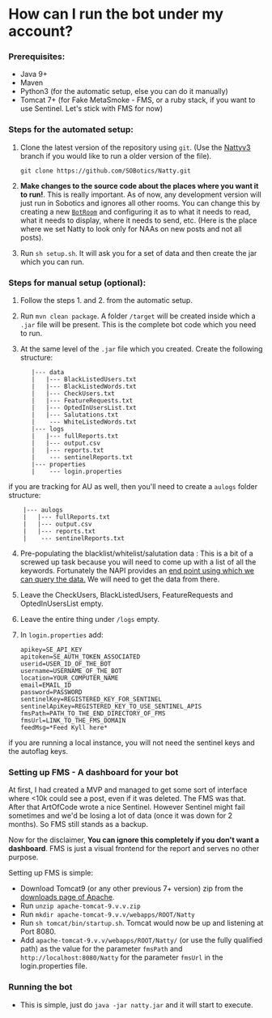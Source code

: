 # How can I run the bot under my account?

### Prerequisites: 

 - Java 9+ 
 - Maven 
 - Python3 (for the automatic setup, else you can do it manually)
 - Tomcat 7+ (for Fake MetaSmoke - FMS,  or a ruby stack, if you want to use Sentinel. Let's stick with FMS for now)

### Steps for the automated setup: 

 1. Clone the latest version of the repository using `git`. (Use the [Nattyv3](https://github.com/SOBotics/Natty/tree/v3) branch if you would like to run a older version of the file). 

        git clone https://github.com/SOBotics/Natty.git
 2. **Make changes to the source code about the places where you want it to run!**. This is really important. As of now, any development version will just run in Sobotics and ignores all other rooms. You can change this by creating a new [`BotRoom`](https://github.com/SOBotics/Natty/blob/master/src/main/java/in/bhargavrao/stackoverflow/natty/roomdata/BotRoom.java) and configuring it as to what it needs to read, what it needs to display, where it needs to send, etc. (Here is the place where we set Natty to look only for NAAs on new posts and not all posts). 
 3.  Run `sh setup.sh`. It will ask you for a set of data and then create the jar which you can run. 

### Steps for manual setup (optional): 

 1. Follow the steps 1. and 2. from the automatic setup.
 2. Run `mvn clean package`. A folder `/target` will be created inside which a `.jar` file will be present. This is the complete bot code which you need to run.
 3.  At the same level of the `.jar` file which you created. Create the following structure: 


            |--- data
            |   |--- BlackListedUsers.txt
            |   |--- BlackListedWords.txt
            |   |--- CheckUsers.txt
            |   |--- FeatureRequests.txt
            |   |--- OptedInUsersList.txt
            |   |--- Salutations.txt
            |    --- WhiteListedWords.txt
            |--- logs
            |   |--- fullReports.txt
            |   |--- output.csv
            |   |--- reports.txt
            |    --- sentinelReports.txt
            |--- properties
            |    --- login.properties


   if you are tracking for AU as well, then you'll need to create a `aulogs` folder structure:


        |--- aulogs
        |   |--- fullReports.txt
        |   |--- output.csv
        |   |--- reports.txt
        |    --- sentinelReports.txt

 4. Pre-populating the blacklist/whitelist/salutation data : This is a bit of a screwed up task because you will need to come up with a list of all the keywords. Fortunately the NAPI provides an [end point using which we can query the data.][1] We will need to get the data from there. 
 5. Leave the CheckUsers, BlackListedUsers, FeatureRequests and OptedInUsersList empty. 
 6. Leave the entire thing under `/logs` empty.
 7. In `login.properties` add: 

        apikey=SE_API_KEY
        apitoken=SE_AUTH_TOKEN_ASSOCIATED
        userid=USER_ID_OF_THE_BOT
        username=USERNAME_OF_THE_BOT
        location=YOUR_COMPUTER_NAME
        email=EMAIL_ID
        password=PASSWORD
        sentinelKey=REGISTERED_KEY_FOR_SENTINEL
        sentinelApiKey=REGISTERED_KEY_TO_USE_SENTINEL_APIS
        fmsPath=PATH_TO_THE_END_DIRECTORY_OF_FMS
        fmsUrl=LINK_TO_THE_FMS_DOMAIN
        feedMsg=*Feed Kyll here*

  if you are running a local instance, you will not need the sentinel keys and the autoflag keys. 

### Setting up FMS - A dashboard for your bot

At first, I had created a MVP and managed to get some sort of interface where <10k could see a post, even if it was deleted. The FMS was that. After that ArtOfCode wrote a nice Sentinel. However Sentinel might fail sometimes and we'd be losing a lot of data (once it was down for 2 months). So FMS still stands as a backup. 

Now for the disclaimer, **You can ignore this completely if you don't want a dashboard**. FMS is just a visual frontend for the report and serves no other purpose. 

Setting up FMS is simple: 

  - Download Tomcat9 (or any other previous 7+ version) zip from the [downloads page of Apache](https://tomcat.apache.org). 
  - Run `unzip apache-tomcat-9.v.v.zip` 
  - Run `mkdir apache-tomcat-9.v.v/webapps/ROOT/Natty`
  - Run `sh tomcat/bin/startup.sh`. Tomcat would now be up and listening at Port 8080. 
  - Add `apache-tomcat-9.v.v/webapps/ROOT/Natty/` (or use the fully qualified path) as the value for the parameter `fmsPath` and `http://localhost:8080/Natty` for the parameter `fmsUrl` in the login.properties file. 


### Running the bot 

  - This is simple, just do `java -jar natty.jar` and it will start to execute. 





  [1]: https://github.com/SOBotics/NAPI
